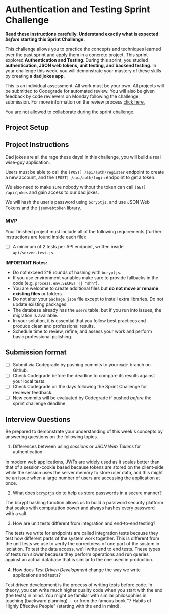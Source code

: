 # Authentication and Testing Sprint Challenge

**Read these instructions carefully. Understand exactly what is expected _before_ starting this Sprint Challenge.**

This challenge allows you to practice the concepts and techniques learned over the past sprint and apply them in a concrete project. This sprint explored **Authentication and Testing**. During this sprint, you studied **authentication, JSON web tokens, unit testing, and backend testing**. In your challenge this week, you will demonstrate your mastery of these skills by creating **a dad jokes app**.

This is an individual assessment. All work must be your own. All projects will be submitted to Codegrade for automated review. You will also be given feedback by code reviewers on Monday following the challenge submission. For more information on the review process [click here.](https://www.notion.so/bloomtech/How-to-View-Feedback-in-CodeGrade-c5147cee220c4044a25de28bcb6bb54a)

You are not allowed to collaborate during the sprint challenge.

## Project Setup
<!-- 
- [ ] Run `npm install` to install your dependencies.
- [ ] Build your database executing `npm run migrate`.
- [ ] Run tests locally executing `npm test`. -->

## Project Instructions

Dad jokes are all the rage these days! In this challenge, you will build a real wise-guy application.

Users must be able to call the `[POST] /api/auth/register` endpoint to create a new account, and the `[POST] /api/auth/login` endpoint to get a token.

We also need to make sure nobody without the token can call `[GET] /api/jokes` and gain access to our dad jokes.

We will hash the user's password using `bcryptjs`, and use JSON Web Tokens and the `jsonwebtoken` library.

### MVP

Your finished project must include all of the following requirements (further instructions are found inside each file):

<!-- - [ ] An authentication workflow with functionality for account creation and login, implemented inside `api/auth/auth-router.js`. -->
<!-- - [ ] Middleware used to restrict access to resources from non-authenticated requests, implemented inside `api/middleware/restricted.js`. -->
- [ ] A minimum of 2 tests per API endpoint, written inside `api/server.test.js`.

**IMPORTANT Notes:**

- Do not exceed 2^8 rounds of hashing with `bcryptjs`.
- If you use environment variables make sure to provide fallbacks in the code (e.g. `process.env.SECRET || "shh"`).
- You are welcome to create additional files but **do not move or rename existing files** or folders.
- Do not alter your `package.json` file except to install extra libraries. Do not update existing packages.
- The database already has the `users` table, but if you run into issues, the migration is available.
- In your solution, it is essential that you follow best practices and produce clean and professional results.
- Schedule time to review, refine, and assess your work and perform basic professional polishing.

## Submission format

- [ ] Submit via Codegrade by pushing commits to your `main` branch on Github.
- [ ] Check Codegrade before the deadline to compare its results against your local tests.
- [ ] Check Codegrade on the days following the Sprint Challenge for reviewer feedback.
- [ ] New commits will be evaluated by Codegrade if pushed _before_ the sprint challenge deadline.

## Interview Questions

Be prepared to demonstrate your understanding of this week's concepts by answering questions on the following topics.

1. Differences between using _sessions_ or _JSON Web Tokens_ for authentication.

In modern web applications, JWTs are widely used as it scales better than that of a session-cookie based because tokens are stored on the client-side while the session uses the server memory to store user data, and this might be an issue when a large number of users are accessing the application at once.

2. What does `bcryptjs` do to help us store passwords in a secure manner?

The bcrypt hashing function allows us to build a password security platform that scales with computation power and always hashes every password with a salt.

3. How are unit tests different from integration and end-to-end testing?

The tests we write for endpoints are called integration tests because they test how different parts of the system work together. This is different from the unit tests we use to verify the correctness of one part of the system in isolation. To test the data access, we'll write end to end tests. These types of tests run slower because they perform operations and run queries against an actual database that is similar to the one used in production.

4. How does _Test Driven Development_ change the way we write applications and tests?

Test driven development is the process of writing tests before code. In theory, you can write much higher quality code when you start with the end (the tests) in mind. You might be familiar with similar philosophies in teaching (backward planning) -- or from the famous book "7 Habits of Highly Effective People" (starting with the end in mind).
